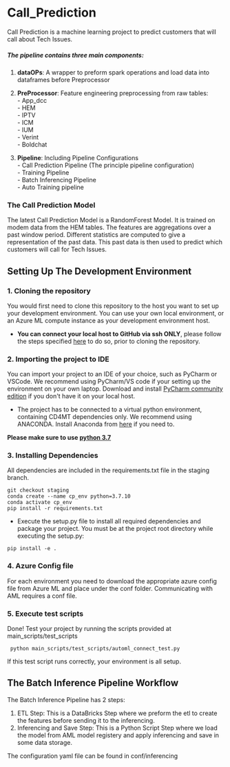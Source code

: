 # Call_Prediction


Call Prediction is a machine learning project to predict customers that will call about
Tech Issues. 



##### The pipeline contains three main components:
1. __dataOPs__: A wrapper to preform spark operations and load data into dataframes before Preprocessor
2. __PreProcessor__: Feature engineering preprocessing from raw tables: <br />
                    - App_dcc <br />
                    - HEM <br />
                    - IPTV <br />
                    - ICM <br />
                    - IUM <br />
                    - Verint <br />
                    - Boldchat <br />

3. __Pipeline__: Including Pipeline Configurations <br />
                - Call Prediction Pipeline (The principle pipeline configuration) <br />
                - Training Pipeline <br />
                - Batch Inferencing Pipeline <br />
                - Auto Training pipeline <br />



### The Call Prediction Model
The latest Call Prediction Model is a RandomForest Model. It is trained on
modem data from the HEM tables. The features are aggregations over a past window period. Different statistics
are computed to give a representation of the past data. This past data is then used to predict which customers
will call for Tech Issues.


## Setting Up The Development Environment

### 1. Cloning the repository
You would first need to clone this repository to the host you want to set up your development environment.
You can use your own local environment, or an Azure ML compute instance as your
development environment host.
* __You can connect your local host to GitHub via ssh ONLY__, please follow the steps specified
[here](https://docs.github.com/en/github/authenticating-to-github/connecting-to-github-with-ssh) to do so, prior to cloning the repository. 

### 2. Importing the project to IDE
You can import your project to an IDE of your choice, such as PyCharm or VSCode. We recommend using PyCharm/VS code
if your setting up the environment on your own laptop. Download and install [PyCharm community edition](https://www.jetbrains.com/pycharm/download/#section=mac)
if you don't have it on your local host.

* The project has to be connected to a virtual python environment, containing CD4MT dependencies only.
We recommend using ANACONDA. Install Anaconda from [here](https://www.anaconda.com/products/individual) if you
  need to.
  
__Please make sure to use <ins> python 3.7 </ins>__





### 3. Installing Dependencies
All dependencies are included in the requirements.txt file in the staging branch. 

```shell
git checkout staging
conda create --name cp_env python=3.7.10
conda activate cp_env
pip install -r requirements.txt
```
 
* Execute the setup.py file to install all required dependencies and package your project. You 
must be at the project root directory while executing the setup.py:
```shell
pip install -e .
```

### 4. Azure Config file
For each environment you need to download the appropriate azure config file from
Azure ML and place under the conf folder. Communicating with AML requires a conf file.

### 5. Execute test scripts 
Done! Test your project by running the scripts provided at main_scripts/test_scripts
```shell
 python main_scripts/test_scripts/automl_connect_test.py 
```
If this test script runs correctly, your environment is all setup.



## The Batch Inference Pipeline Workflow 

The Batch Inference Pipeline has 2 steps:

1. ETL Step: This is a DataBricks Step where we preform the etl to create the features before sending it to the inferencing.
1. Inferencing and Save Step: This is a Python Script Step where we load the model from AML model registery 
and apply inferencing and save in some data storage.
   
The configuration yaml file can be found in conf/inferencing

